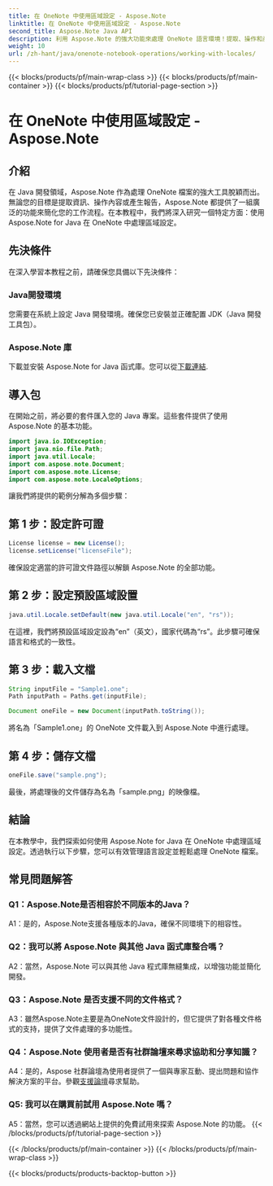 ```yaml
---
title: 在 OneNote 中使用區域設定 - Aspose.Note
linktitle: 在 OneNote 中使用區域設定 - Aspose.Note
second_title: Aspose.Note Java API
description: 利用 Aspose.Note 的強大功能來處理 OneNote 語言環境！提取、操作和產生適合不同語言和地區的報告。 #OneNote #Java #Aspose
weight: 10
url: /zh-hant/java/onenote-notebook-operations/working-with-locales/
---
```


{{< blocks/products/pf/main-wrap-class >}}
{{< blocks/products/pf/main-container >}}
{{< blocks/products/pf/tutorial-page-section >}}

# 在 OneNote 中使用區域設定 - Aspose.Note

## 介紹

在 Java 開發領域，Aspose.Note 作為處理 OneNote 檔案的強大工具脫穎而出。無論您的目標是提取資訊、操作內容或產生報告，Aspose.Note 都提供了一組廣泛的功能來簡化您的工作流程。在本教程中，我們將深入研究一個特定方面：使用 Aspose.Note for Java 在 OneNote 中處理區域設定。

## 先決條件

在深入學習本教程之前，請確保您具備以下先決條件：

### Java開發環境

您需要在系統上設定 Java 開發環境。確保您已安裝並正確配置 JDK（Java 開發工具包）。

### Aspose.Note 庫

下載並安裝 Aspose.Note for Java 函式庫。您可以從[下載連結](https://releases.aspose.com/note/java/).

## 導入包

在開始之前，將必要的套件匯入您的 Java 專案。這些套件提供了使用 Aspose.Note 的基本功能。

```java
import java.io.IOException;
import java.nio.file.Path;
import java.util.Locale;
import com.aspose.note.Document;
import com.aspose.note.License;
import com.aspose.note.LocaleOptions;
```

讓我們將提供的範例分解為多個步驟：

## 第 1 步：設定許可證

```java
License license = new License();
license.setLicense("licenseFile");
```

確保設定適當的許可證文件路徑以解鎖 Aspose.Note 的全部功能。

## 第 2 步：設定預設區域設置

```java
java.util.Locale.setDefault(new java.util.Locale("en", "rs"));
```

在這裡，我們將預設區域設定設為“en”（英文），國家代碼為“rs”。此步驟可確保語言和格式的一致性。

## 第 3 步：載入文檔

```java
String inputFile = "Sample1.one";
Path inputPath = Paths.get(inputFile);

Document oneFile = new Document(inputPath.toString());
```

將名為「Sample1.one」的 OneNote 文件載入到 Aspose.Note 中進行處理。

## 第 4 步：儲存文檔

```java
oneFile.save("sample.png");
```

最後，將處理後的文件儲存為名為「sample.png」的映像檔。

## 結論

在本教學中，我們探索如何使用 Aspose.Note for Java 在 OneNote 中處理區域設定。透過執行以下步驟，您可以有效管理語言設定並輕鬆處理 OneNote 檔案。

## 常見問題解答

### Q1：Aspose.Note是否相容於不同版本的Java？

A1：是的，Aspose.Note支援各種版本的Java，確保不同環境下的相容性。

### Q2：我可以將 Aspose.Note 與其他 Java 函式庫整合嗎？

A2：當然，Aspose.Note 可以與其他 Java 程式庫無縫集成，以增強功能並簡化開發。

### Q3：Aspose.Note 是否支援不同的文件格式？

A3：雖然Aspose.Note主要是為OneNote文件設計的，但它提供了對各種文件格式的支持，提供了文件處理的多功能性。

### Q4：Aspose.Note 使用者是否有社群論壇來尋求協助和分享知識？

 A4：是的，Aspose 社群論壇為使用者提供了一個與專家互動、提出問題和協作解決方案的平台。參觀[支援論壇](https://forum.aspose.com/c/note/28)尋求幫助。

### Q5: 我可以在購買前試用 Aspose.Note 嗎？

A5：當然，您可以透過網站上提供的免費試用來探索 Aspose.Note 的功能。
{{< /blocks/products/pf/tutorial-page-section >}}

{{< /blocks/products/pf/main-container >}}
{{< /blocks/products/pf/main-wrap-class >}}

{{< blocks/products/products-backtop-button >}}
